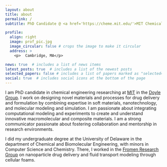 ```yaml
---
layout: about
title: about
permalink: /
subtitle: PhD Candidate @ <a href='https://cheme.mit.edu/'>MIT Chemical Engineering </a>. 

profile:
  align: right
  image: prof_pic.jpg
  image_circular: false # crops the image to make it circular
  address: >
    <p>  Cambridge, MA</p>

news: true  # includes a list of news items
latest_posts: true  # includes a list of the newest posts
selected_papers: false # includes a list of papers marked as "selected={true}"
social: true  # includes social icons at the bottom of the page
---
```


I am PhD candidate in chemical engineering researching at [MIT](https://cheme.mit.edu/) in the [Doyle Group](https://doylegroup.mit.edu/). I work on designing novel materials and processes for drug delivery and formulation by combining expertise in soft materials, nanotechnology, and molecular modeling and simulation. I am passionate about integrating computational modeling and experiments to create and understand innovative macromolecular and composite materials. I am a strong communicator passionate about fostering collaboration and mentorship in research environments.

I did my undergraduate degree at the University of Delaware in the department of Chemical and Biomolecular Engineering, with minors in Computer Science and Chemistry. There, I worked in the [Fromen Research Group](https://sites.udel.edu/cfromen/research/) on nanoparticle drug delivery and fluid transport modeling through cellular foams. 
